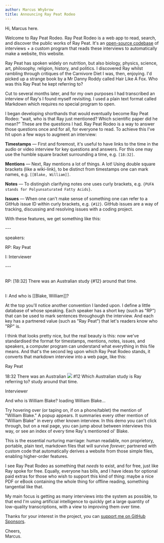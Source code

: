 ```yaml
---
author: Marcus Whybrow
title: Announcing Ray Peat Rodeo
---
```


Hi, Marcus here.

Welcome to Ray Peat Rodeo. Ray Peat Rodeo is a web app to read, search, and discover the public works of Ray Peat. It's an [open-source codebase](https://github.com/marcuswhybrow/ray-peat-rodeo) of interviews + a custom program that reads these interviews to automatically make a website, this website.

Ray Peat has spoken widely on nutrition, but also biology, physics, science, art, philosophy, religion, history, and politics. I discovered Ray whilst rambling through critiques of the Carnivore Diet I was, then, enjoying. I'd picked up a strange book by a Mr Danny Roddy called Hair Like A Fox. Who was this Ray Peat he kept referring to?

Cut to several months later, and for my own purposes I had transcribed an interview of Ray's I found myself revisiting. I used a plain text format called Markdown which requires no special program to open.

I began developing shorthands that would eventually become Ray Peat Rodeo: "wait, who is that Ray just mentioned? Which scientific paper did he mean?" These are the questions I had. Ray Peat Rodeo is a way to answer those questions once and for all, for everyone to read. To achieve this I've hit upon a few ways to augment an interview:

**Timestamps** — First and foremost, it's useful to have links to the time in the audio or video interview for key questions and answers. For this one may use the humble square bracket surrounding a time, e.g. `[18:32]`.

**Mentions** — Next, Ray mentions a lot of things. A lot! Using double square brackets (like a wiki-link), to be distinct from timestamps one can mark names, e.g. `[[Blake, William]]`.

**Notes** — To distingish clarifying notes one uses curly brackets, e.g. `{PUFA stands for Polyunsaturated Fatty Acids}`.

**Issues** — When one can't make sense of something one can refer to a GitHub issue ID within curly brackets, e.g. `{#12}`. GitHub issues are a way of tracking, discussing and resolving issues with a coding project.

With these features, we get something like this:

<div class="relative mb-32 mt-16 w-[500px] mx-auto">
    <div class="w-[150px] h-[100px] bg-pink-100 rounded-lg absolute -rotate-1 -left-8"></div>
    <div class="w-[100px] h-[90px] bg-pink-50 rounded-lg absolute -rotate-2 -left-32 top-32"></div>
    <div class="w-[40px] h-[30px] bg-pink-50/60 rounded absolute -rotate-3 -left-24 top-16"></div>
    <div class="w-[200px] h-[150px] bg-pink-200/60 rounded-lg absolute -rotate-2 -right-32 -bottom-16"></div>
    <div class="relative top-16 text-left rounded-lg w-[500px] overflow-hidden shadow-2xl shadow-pink-500/10 font-mono text-lg text-pink-600 bg-gradient-to-bl from-pink-300 to-white -rotate-3">
        <div class="h-8">
            <div class="pt-6 pl-8">
                <div class="rounded-full bg-red-400/40 w-4 h-4 inline-block"></div>
                <div class="rounded-full bg-red-400/40 w-4 h-4 ml-[10px] inline-block"></div>
                <div class="rounded-full bg-red-400/40 w-4 h-4 ml-[10px] inline-block"></div>
            </div>
        </div>
        <div id="frontmatter" class="px-8 pt-6 pb-6">
            <p>---</p>
            <p>
                <span class="text-red-400">speakers:</span>
            </p>
            <p class="ml-4">
                <span class="text-red-400">RP:</span> Ray Peat
            </p>
            <p class="ml-4">
                <span class="text-red-400">I:</span> Interviewer
            </p>
            <p>---</p>
            <p>
                <br/>
                <span class="text-red-500">RP:</span>
                <span class="text-purple-500">[18:32]</span>
                There was an Australian study 
                <span class="text-purple-500">{#12}</span>
                around that time.
            </p>
            <p>
                <br/>
                <span class="text-red-500">I:</span>
                And who is 
                <span class="text-purple-500">[[Blake, William]]</span>?
            </p>
        </div>
    </div>
</div>

At the top you'll notice another convention I landed upon. I define a little database of whose speaking. Each speaker has a short key (such as "RP") that can be used to mark sentences throughough the interview. And each key has a partnered value (such as "Ray Peat") that let's readers know who "RP" is.

I think that looks pretty nice, but the real beauty is this: now we've standardised the format for timestamps, mentions, notes, issues, and speakers, a computer program can understand what everything in this file means. And that's the second leg upon which Ray Peat Rodeo stands, it converts that markdown interview into a web page, like this:

<div class="mt-8 mb-16 inline-block align-top text-left w-full backdrop-blur-2xl bg-gradient-to-br from-white/90 to-gray-100/30 rounded-lg shadow-2xl shadow-purple-700/20 " >
    <div class="py-4 bg-gradient-to-r from-blue-200 to-purple-300 rounded-t-lg">
        <div class="h-8 w-3/5 mx-auto bg-gradient-to-br from-white/60 to-white/50 rounded"></div>
    </div>
    <div class="px-8 pb-10 pt-2 max-w-xl mx-auto">
        <!-- Utterance -->
        <div class="font-sans ml-1 mr-16">
            <div class="text-sm mt-8 mb-4 block text-gray-400" >
                Ray Peat
            </div>
            <div class="p-8 rounded shadow text-gray-900 bg-gray-100">
                <p>
                    <span class="text-sm px-2 py-1 rounded-md bg-gray-300 hover:bg-gray-500 text-gray-50 cursor-pointer">18:32</span>
                    There was an Australian 
                    <!-- issue -->
                    <span
                        class="
                          z-10 block transition-all m-2 p-4 hover:translate-y-1 shadow-xl hover:shadow-2xl shadow-yellow-800/20 hover:shadow-yellow-600/40 rounded-md bg-gradient-to-br from-yellow-200 from-10% to-amber-200 hover:from-yellow-100 hover:from-70% hover:to-amber-200 xl:block w-2/5 mr-[-20%] float-right clear-right text-sm relative leading-5 tracking-tight
                          cursor-pointer
                        "
                    >
                        <span class="text-yellow-900 font-bold mr-0.5">
                            <img src="/assets/images/github-mark.svg" class="h-4 w-4 inline-block relative top-[-1px] mr-0.5"/> #12
                        </span>
                        <span class="text-yellow-800">Which Australian study is Ray referring to?</span>
                    </span>
                    study around that time.
                </p>
            </div>
        </div>
        <!-- Utterance -->
        <div class="font-sans ml-16 mr-1" >
            <div class="text-sm mt-8 mb-4 block text-sky-400">Interviewer</div>
            <div class="p-8 rounded shadow text-sky-900 bg-gradient-to-br from-sky-100 to-blue-200">
                <p>
                    And who is 
                    <!-- Blake mention -->
                    <span
                        hx-trigger="load"
                        hx-target="find .popup"
                        hx-get="/api/mentionable/popup/william-blake"
                        hx-swap="innerHTML"
                        hx-select=".hx-select"
                        class="relative cursor-pointer"
                        _="
                              on mouseenter
                                remove .hidden from .popup in me
                                send stopWiggling to .label in me
                              on mouseleave
                                wait for mouseenter or 500ms
                                if the result's type is not 'mouseenter'
                                  add .hidden to .popup in me
                                end
                            "
                    >
                        <span
                            class=" label font-mono font-bold tracking-normal drop-shadow-md box-decoration-clone border-b text-sky-800 hover:text-sky-900 shadow-pink-300 border-sky-800 inline-block rotate-0 transition-all "
                        >William Blake</span>?
                        <span
                            class="
                                popup
                                bg-white shadow-2xl block absolute 
                                hidden
                                z-10 
                                overflow-hidden
                                overflow-y-auto 
                                mb-4 
                                w-[400px] h-[300px]
                                left-[calc(50%-200px)]
                                top-8
                                scrollbar
                                scrollbar-track-slate-100
                                scrollbar-thumb-slate-200
                              "
                            _="on click halt the event"
                        >
                            <span class="text-center text-gray-400 block p-8">
                                loading William Blake...
                            </span>
                        </span>
                    </span>
                </p>
            </div>
        </div>
    </div>
</div>

Try hovering  over (or taping on, if on a phone/tablet) the mention of "William Blake." A popup appears. It summaries every other mention of "William Blake" in every other known interview. In this demo you can't click through, but on a real page, you can jump about between interviews this way, or see an index of every time Ray's mentioned ol' Blake.

This is the essential nurturing marriage: human readable, non proprietory, portable, plain text, markdown files that will survive _forever_; partnered with custom code that automatically derives a website from those simple files, enabling higher-order features.

I see Ray Peat Rodeo as something that _needs_ to exist, and for free, just like Ray spoke for free. Equally, everyone has bills, and I have ideas for optional paid extras for those who wish to support this kind of thing: maybe a nice PDF or eBook containing the whole thing for offline reading, something tangential like that.

My main focus is getting as many interviews into the system as possible, to that end I'm using artificial intelligence to quickly get a large quantity of low-quality transcriptions, with a view to improving them over time.

Thanks for your interest in the project, you can [support me on GitHub Sponsors](https://github.com/sponsors/marcuswhybrow).

Cheers,  
Marcus. 
